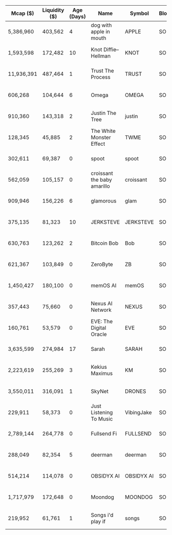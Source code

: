 | Mcap ($) | Liquidity ($) | Age (Days) | Name                       | Symbol    | Blockchain | Multiple | Signal Date           | Website     | Twitter   | Telegram   | Dexscreener |
|----------|--------------|------------|----------------------------|-----------|------------|----------|-----------------------|-----------------|---------------|----------------|------------------|
| 5,386,960  | 403,562      | 4          | dog with apple in mouth     | APPLE     | SOL        | 9        | 2024-12-08 13:53:52   | [website](https://www.tiktok.com/tag/minimax) | [twitter](https://x.com/Apple_Dog_Sol) | [telegram](https://t.me/AppleDogPortal) | [dexscreener](https://dexscreener.com/solana/H33XL6HHDReCVRgSApZpsXM7Hy7JGyLztRJaGxjapump) |
| 1,593,598  | 172,482      | 10         | Knot Diffie–Hellman         | KNOT      | SOL        | 9        | 2024-12-08 19:28:20   | [website](https://www.quant.bond/) | [twitter](https://x.com/quantdotbond) | [telegram](https://t.me/quantdotbond) | [dexscreener](https://dexscreener.com/solana/7RDvypx3p9EWq4nZZKux1ZQAc7DUWXpHTVKxCCnupump) |
| 11,936,391 | 487,464      | 1          | Trust The Process           | TRUST     | SOL        | 1.5      | 2024-12-08 22:49:42   | [website](https://www.trust.frl/) | [twitter](https://x.com/trust_solana) | [telegram](https://t.me/trust_the_coin) | [dexscreener](https://dexscreener.com/solana/EqeEBGHQhQy6SqeaJcnqAsNs3qaG19sdF89Xsarpump) |
| 606,268    | 104,644      | 6          | Omega                      | OMEGA     | SOL        | 5        | 2024-12-09 13:42:44   | [website](https://www.tiktok.com/@leaderomegabacon/video/7409328759817440542?_r=1&_t=8rtG4rgM0ac) | [twitter](https://x.com/OMEGAWORLDSOL) | [telegram](https://t.me/omegaworldonsol) | [dexscreener](https://dexscreener.com/solana/FuVVu23hbFcXiiEM7ASp1CKY38DA3M7E626kGf7Upump) |
| 910,360    | 143,318      | 2          | Justin The Tree            | justin    | SOL        | 2        | 2024-12-09 21:10:18   | [website](https://justinthetree.io/) | [twitter](https://x.com/justinthetree__) | [telegram](https://t.me/justinthetreecto) | [dexscreener](https://dexscreener.com/solana/BdAdFY3AFr8tTHvie7MutosenaWEpTBfwCRL48bPpump) |
| 128,345    | 45,885       | 2          | The White Monster Effect   | TWME      | SOL        | 1.5      | 2024-12-09 23:20:25   | [website](https://www.tiktok.com/search?q=white%20monster%20effect&t=1733610481131) | [twitter](https://x.com/i/communities/1865506055301775687) | [telegram](https://t.me/twme_cto_portal) | [dexscreener](https://dexscreener.com/solana/7mK68Yj2xbrdSzgv3Y25C5ZNTcaVgFMiUdmDGki5pump) |
| 302,611    | 69,387       | 0          | spoot                      | spoot     | SOL        | 1        | 2024-12-09 23:50:16   | [website](https://spoot.fun/) | [twitter](https://x.com/spoot_sol) | [telegram](https://t.me/spoot_sol) | [dexscreener](https://dexscreener.com/solana/9zYbQ9v4h7cC24uGx9M7G3YzqtPwMCnGNaSdaaD5pump) |
| 562,059    | 105,157      | 0          | croissant the baby amarillo | croissant | SOL        | 5        | 2024-12-10 08:27:24   | [website](https://www.tiktok.com/@zoo.daddy) | [twitter](https://x.com/SolCroissantCTO) | [telegram](https://t.me/croissantsolanacto) | [dexscreener](https://dexscreener.com/solana/5Hx5iXtTFDGNpXPyTMbwMvkH6Uh3bycUz6Atdmzmpump) |
| 909,946    | 156,226      | 6          | glamorous                  | glam      | SOL        | 0.5      | 2024-12-10 18:01:24   | [website](https://www.glamcat.lol) | [twitter](https://x.com/GlamCatSol) | [telegram](https://t.me/glamcto) | [dexscreener](https://dexscreener.com/solana/73rzMJ8uEqjAf5vE1YPGrXbg7Cb2Yv85EoxpJh2mpump) |
| 375,135    | 81,323       | 10         | JERKSTEVE                  | JERKSTEVE | SOL        | 26       | 2024-12-10 21:19:05   | [website](https://www.instagram.com/funcutss) | [twitter](https://x.com/JERKSTEVE) | [telegram](https://t.me/jerksteve) | [dexscreener](https://dexscreener.com/solana/4pyktCdWhXgWRsMe7zPboVJaA75g5XrwTU73My1Upump) |
| 630,763    | 123,262      | 2          | Bitcoin Bob                | Bob       | SOL        | 4        | 2024-12-11 04:27:33   | [website](https://www.youtube.com/watch?v=AjnM2shYIrM) | [twitter](https://x.com/BitcoinBobonSOL) | [telegram](https://t.me/BitcoinBobCTO) | [dexscreener](https://dexscreener.com/solana/DL9sLSN488yMbots3wsbzHZ3UpKSkM42kr1y13CPpump) |
| 621,367    | 103,849      | 0          | ZeroByte                   | ZB        | SOL        | 5        | 2024-12-11 11:03:23   | [website](https://www.zero-byte.net/) | [twitter](https://x.com/ZeroByte_X) | [telegram](https://t.me/zerobyte_portal) | [dexscreener](https://dexscreener.com/solana/H1hcBegR2A6b2mCGqhH5zA4sTZvMxrqT4v3fHY1kpump) |
| 1,450,427  | 180,100      | 0          | memOS AI                   | memOS     | SOL        | 0        | 2024-12-12 06:38:18   | [website](https://www.memosai.org) | [twitter](https://x.com/memOSai_) | [telegram](https://t.me/memosportal) | [dexscreener](https://dexscreener.com/solana/3KCDgWw1C6PdjUsUXonYm6TGaDWKsLxmEjdBP7s8pump) |
| 357,443    | 75,660       | 0          | Nexus AI Network           | NEXUS     | SOL        | 7        | 2024-12-12 07:42:47   | [website](https://nexusai.network/) | [twitter](https://x.com/nexusainetwork) | [telegram](https://t.me/nexusainetwork) | [dexscreener](https://dexscreener.com/solana/FQnSa9XvoXVzC15MnoNyCCs9vNhF5AKQuFuZ5Dkhpump) |
| 160,761    | 53,579       | 0          | EVE: The Digital Oracle    | EVE       | SOL        | 4.5      | 2024-12-13 00:22:55   | [website](https://eveai.digital) | [twitter](https://x.com/TheEVE_AI) | [telegram](https://t.me/eveportalsol) | [dexscreener](https://dexscreener.com/solana/8BQdCZt4hdbbn62bYgN2LrFf2pvMeZt8xaqZqHN3pump) |
| 3,635,599  | 274,984      | 17         | Sarah                      | SARAH     | SOL        | 1.3      | 2024-12-13 11:12:36   | [website](https://www.sarahthetradwife.io) | [twitter](https://x.com/SarahOnchain) | [telegram](https://t.me/sarahportal) | [dexscreener](https://dexscreener.com/solana/8NQ2HcFBw5oY9wQVrPVnZtQvmeH1atWayH72ErLP2Dcc) |
| 2,223,619  | 255,269      | 3          | Kekius Maximus             | KM        | SOL        | 1.3      | 2024-12-14 04:13:45   | [website](https://kekiusmaximus.fun/) | [twitter](https://x.com/Kekius_Maximus) | [telegram](https://t.me/Kekiusmaximussol) | [dexscreener](https://dexscreener.com/solana/HuAncxDEsakCDgZS2Yfo9xJbHmtHXMnxxkT9jqdXnHhm) |
| 3,550,011  | 316,091      | 1          | SkyNet                     | DRONES    | SOL        | 2.5      | 2024-12-14 10:08:08   | [website](https://t.co/bmBlJcEK7q) | [twitter](https://x.com/nj_drones) | [telegram](https://t.me/Drones_Skynet) | [dexscreener](https://dexscreener.com/solana/95WzV2CsTRFBjPCBhQRR4TGVp5kXo8f8qZVt7iVwpump) |
| 229,911    | 58,373       | 0          | Just Listening To Music    | VibingJake| SOL        | 1.5      | 2024-12-14 14:29:53   | [website](https://vibingjake.com/) | [twitter](https://x.com/VibingJake) | [telegram](https://t.me/VibingJake) | [dexscreener](https://dexscreener.com/solana/84jjMWywV5wRw6KVX9DPVg1Ee2qY4tF73ECbYnYZpump) |
| 2,789,144  | 264,778      | 0          | Fullsend Fi                | FULLSEND  | SOL        | 0        | 2024-12-14 14:40:43   | [website](https://www.fullsend.fi/) | [twitter](https://x.com/FullSend_Fi) | [telegram](https://t.me/FULLSENDFI) | [dexscreener](https://dexscreener.com/solana/522kHFQsf9NeDrMS8J7gpihV391ofgLqop2Sn4Efpump) |
| 288,049    | 82,354       | 5          | deerman                    | deerman   | SOL        | 4.5      | 2024-12-15 04:48:00   | [website](https://www.tiktok.com/@popcornthewooddog?_t=8s4PsD2snIc&_r=1) | [twitter](https://x.com/i/communities/1866083171659649413) | [telegram](https://t.me/deermansol) | [dexscreener](https://dexscreener.com/solana/68zA59nP4Luops7SMAJgWFoWraNmak2c8r2FEJrHpump) |
| 514,214    | 114,078      | 0          | OBSIDYX AI                 | OBSIDYX AI| SOL        | 0        | 2024-12-15 21:12:46   | [website](https://obsidyxai.io/) | [twitter](https://x.com/ObsidyxAI) | [telegram](https://t.me/ObsidyxAII) | [dexscreener](https://dexscreener.com/solana/ENLraJm6xaAbHwMV5t7EXBNJBA4ENuPtba72cKkvpump) |
| 1,717,979  | 172,648      | 0          | Moondog                    | MOONDOG   | SOL        | 3.5      | 2024-12-16 03:09:19   | [website](https://pump.fun/coin/7gMxpJ5GULbmpqafk86KiRAaUumZHNSBV8VGnFJp6h3G) | [twitter](https://x.com/CtoMoons) | [telegram](https://t.me/MoonDogctos) | [dexscreener](https://dexscreener.com/solana/7gMxpJ5GULbmpqafk86KiRAaUumZHNSBV8VGnFJp6h3G) |
| 219,952    | 61,761       | 1          | Songs i'd play if          | songs     | SOL        | 4        | 2024-12-16 16:22:46   | [website](https://www.tiktok.com/@chxga/photo/7447402104391568671) | [twitter](https://x.com/i/communities/1868371126977482772) | [telegram](https://t.me/songsportal) | [dexscreener](https://dexscreener.com/solana/EYDNAcxSpbY4UhuNiEZoVJkM9o3w4VnDussPbSXxpump) |
